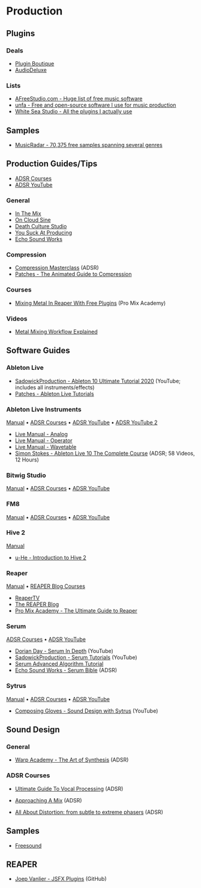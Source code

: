# Production

## Plugins

### Deals
- [Plugin Boutique](https://www.pluginboutique.com/deals)
- [AudioDeluxe](https://www.audiodeluxe.com/)

### Lists

- [AFreeStudio.com - Huge list of free music software](https://www.afreestudio.com/)
- [unfa - Free and open-source software I use for music production](https://www.youtube.com/watch?v=qistxioVgMw)
- [White Sea Studio - All the plugins I actually use](https://www.youtube.com/watch?v=kNMCzKz3cQg)

## Samples
- [MusicRadar - 70,375 free samples spanning several genres](https://www.musicradar.com/news/tech/free-music-samples-royalty-free-loops-hits-and-multis-to-download)

## Production Guides/Tips
- [ADSR Courses](https://www.adsrsounds.com/courses/)
- [ADSR YouTube](https://www.youtube.com/user/ADSRtuts)

### General

- [In The Mix](https://www.youtube.com/channel/UCIcCXe3iWo6lq-iWKV40Oug)
- [On Cloud Sine](https://www.youtube.com/channel/UCvgfZ17n2Eeh6G3RG3b23Fg/videos)
- [Death Culture Studio](https://www.youtube.com/playlist?list=PL2C_OfCk0C6rOnFDWtsMU_gPP8c1J0n6J)
- [You Suck At Producing](https://www.youtube.com/user/underbe11y/playlists)
- [Echo Sound Works](https://www.youtube.com/user/EchoSoundWorks/videos)

### Compression
- [Compression Masterclass](https://www.adsrsounds.com/product/courses/masterclass-compression-for-electronic-music-producers/) (ADSR)
- [Patches - The Animated Guide to Compression](https://patches.zone/compression-guide)

### Courses
- [Mixing Metal In Reaper With Free Plugins](https://promixacademy.com/course/mixing-metal-in-reaper/) (Pro Mix Academy)

### Videos
- [Metal Mixing Workflow Explained](https://www.youtube.com/watch?v=sTHchdBoSKQ)

## Software Guides

### Ableton Live
- [SadowickProduction - Ableton 10 Ultimate Tutorial 2020](https://www.youtube.com/playlist?list=PLa9ASr8n5idAk2PpFepVai33M4AT7I3Z0) (YouTube; includes all instruments/effects)
- [Patches - Ableton Live Tutorials](https://patches.zone/ableton-live-tutorials)


### Ableton Live Instruments
[Manual](https://www.ableton.com/en/manual/live-instrument-reference/) • [ADSR Courses](https://www.adsrsounds.com/csoftware/ableton-live/) • [ADSR YouTube](https://www.youtube.com/playlist?list=PLlsEknwQnAoSEBD3KkYgMoHOM6FcIqIWQ) • [ADSR YouTube 2](https://www.youtube.com/playlist?list=PLlsEknwQnAoTh0pXESE-Dh6VXH0flsv7D)

- [Live Manual - Analog](https://www.ableton.com/en/manual/live-instrument-reference/#24-1-analog)
- [Live Manual - Operator](https://www.ableton.com/en/manual/live-instrument-reference/#24-6-operator)
- [Live Manual - Wavetable](https://www.ableton.com/en/manual/live-instrument-reference/#24-10-wavetable)
- [Simon Stokes - Ableton Live 10 The Complete Course](https://www.adsrsounds.com/product/courses/ableton-live-10-the-complete-course/) (ADSR; 58 Videos, 12 Hours)

### Bitwig Studio
[Manual]() • [ADSR Courses]() • [ADSR YouTube]()

### FM8
[Manual](https://www.native-instruments.com/fileadmin/ni_media/producer/fm8/downloads/FM8-book_EN_ebook.pdf) • [ADSR Courses](https://www.adsrsounds.com/csoftware/fm8/) • [ADSR YouTube](https://www.youtube.com/playlist?list=PLlsEknwQnAoSMcSFxLo5qi8oVAic92Ts9)

### Hive 2
[Manual](https://uhedownloads-heckmannaudiogmb.netdna-ssl.com/manuals/plugins/hive/Hive-user-guide.pdf)

- [u-He - Introduction to Hive 2](https://www.youtube.com/playlist?list=PLNx8ODC0um5ui1tanitZ5usD5aYPD1Mpk)

### Reaper
[Manual](https://www.reaper.fm/userguide.php) • [REAPER Blog Courses](https://reaperblog.net/courses/)

- [ReaperTV](https://www.youtube.com/channel/UCMUHt6JzCMsdtvkaJpU3KXw/playlists)
- [The REAPER Blog](https://www.youtube.com/user/audiogeekzine/videos)
- [Pro Mix Academy - The Ultimate Guide to Reaper](https://dashboard.promixacademy.com/the-ultimate-guide-to-reaper-with-adam-steel/)

### Serum
[ADSR Courses](https://www.adsrsounds.com/csoftware/serum/) • [ADSR YouTube](https://www.youtube.com/playlist?list=PLlsEknwQnAoRhzve6F7PVrn9spcnlwyd3)

- [Dorian Day - Serum In Depth](https://www.youtube.com/playlist?list=PLG62L1YmBZ3B7y7SC6_uQBhBQeaQwK9Ee) (YouTube)
- [SadowickProduction - Serum Tutorials](https://www.youtube.com/playlist?list=PLa9ASr8n5idDEP5xkwJ_gbihGjMkXyWDI) (YouTube)
- [Serum Advanced Algorithm Tutorial](https://www.kvraudio.com/forum/viewtopic.php?t=425973)
- [Echo Sound Works - Serum Bible](https://www.adsrsounds.com/product/courses/xfer-records-serum-bible/) (ADSR)

### Sytrus
[Manual]() • [ADSR Courses]() • [ADSR YouTube]()
- [Composing Gloves - Sound Design with Sytrus](https://www.youtube.com/playlist?list=PLOMuI-j1vRxSkHcaAH3CT7RfHuNAbvuuO) (YouTube)

## Sound Design

### General
- [Warp Academy - The Art of Synthesis](https://www.adsrsounds.com/product/courses/the-art-of-synthesis/) (ADSR)

### ADSR Courses
- [Ultimate Guide To Vocal Processing](https://www.adsrsounds.com/product/courses/vocal-processing-the-ultimate-guide/) (ADSR)

- [Approaching A Mix](https://www.adsrsounds.com/product/courses/approaching-a-mix/) (ADSR)
- [All About Distortion: from subtle to extreme phasers](https://www.adsrsounds.com/product/courses/modulation-effects-all-about-distortion-from-subtle-to-extreme-phasers/) (ADSR)



## Samples
- [Freesound](https://freesound.org/)

## REAPER
- [Joep Vanlier - JSFX Plugins](http://github.com/JoepVanlier/JSFX/) (GitHub)

